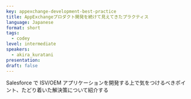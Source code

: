 ```yaml
---
key: appexchange-development-best-practice
title: AppExchangeプロダクト開発を続けて見えてきたプラクティス
language: Japanese
format: short
tags:
  - codey
level: intermediate
speakers:
  - akira_kuratani
presentation: 
draft: false
---
```

Salesforce で ISV/OEM アプリケーションを開発する上で気をつけるべきポイント、たどり着いた解決策について紹介する